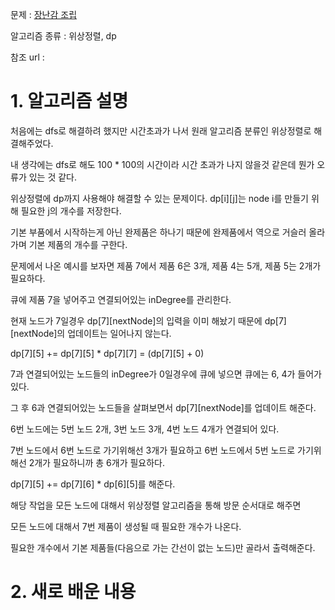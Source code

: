 문제 : [장난감 조립](https://www.acmicpc.net/problem/2637)

알고리즘 종류 : 위상정렬, dp

참조 url : 

# 1. 알고리즘 설명

처음에는 dfs로 해결하려 했지만 시간초과가 나서 원래 알고리즘 분류인 위상정렬로 해결해주었다.

내 생각에는 dfs로 해도 100 * 100의 시간이라 시간 초과가 나지 않을것 같은데 뭔가 오류가 있는 것 같다.

위상정렬에 dp까지 사용해야 해결할 수 있는 문제이다. dp[i][j]는 node i를 만들기 위해 필요한 j의 개수를 저장한다.

기본 부품에서 시작하는게 아닌 완제품은 하나기 때문에 완제품에서 역으로 거슬러 올라가며 기본 제품의 개수를 구한다.

문제에서 나온 예시를 보자면 제품 7에서 제품 6은 3개, 제품 4는 5개, 제품 5는 2개가 필요하다.

큐에 제품 7을 넣어주고 연결되어있는 inDegree를 관리한다.

현재 노드가 7일경우 dp[7][nextNode]의 입력을 이미 해놨기 때문에 dp[7][nextNode]의 업데이트는 일어나지 않는다.

dp[7][5] += dp[7][5] * dp[7][7] = (dp[7][5] + 0)

7과 연결되어있는 노드들의 inDegree가 0일경우에 큐에 넣으면 큐에는 6, 4가 들어가있다.

그 후 6과 연결되어있는 노드들을 살펴보면서 dp[7][nextNode]를 업데이트 해준다.

6번 노드에는 5번 노드 2개, 3번 노드 3개, 4번 노드 4개가 연결되어 있다.

7번 노드에서 6번 노드로 가기위해선 3개가 필요하고 6번 노드에서 5번 노드로 가기위해선 2개가 필요하니까 총 6개가 필요하다.

dp[7][5] += dp[7][6] * dp[6][5]를 해준다.

해당 작업을 모든 노드에 대해서 위상정렬 알고리즘을 통해 방문 순서대로 해주면

모든 노드에 대해서 7번 제품이 생성될 때 필요한 개수가 나온다.

필요한 개수에서 기본 제품들(다음으로 가는 간선이 없는 노드)만 골라서 출력해준다.

# 2. 새로 배운 내용